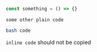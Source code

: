 ```javascript
const something = () => {}
```

```
some other plain code
```

```bash
bash code
```

`inline code` should not be copied